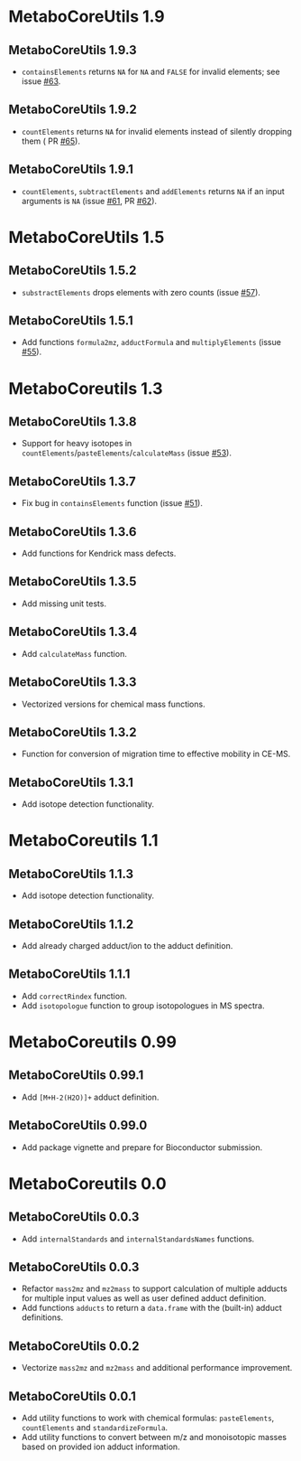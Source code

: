 # MetaboCoreUtils 1.9

## MetaboCoreUtils 1.9.3

- `containsElements` returns `NA` for `NA` and `FALSE` for invalid elements;
  see issue
  [#63](https://github.com/rformassspectrometry/MetaboCoreUtils/issues/63).

## MetaboCoreUtils 1.9.2

- `countElements` returns `NA` for invalid elements instead of silently
  dropping them (
  PR [#65](https://github.com/rformassspectrometry/MetaboCoreUtils/pull/65)).

## MetaboCoreUtils 1.9.1

- `countElements`, `subtractElements` and `addElements` returns `NA` if
  an input arguments is `NA`
  (issue [#61](https://github.com/rformassspectrometry/MetaboCoreUtils/issues/61),
  PR [#62](https://github.com/rformassspectrometry/MetaboCoreUtils/pull/62)).

# MetaboCoreUtils 1.5

## MetaboCoreUtils 1.5.2

- `substractElements` drops elements with zero counts (issue
  [#57](https://github.com/rformassspectrometry/MetaboCoreUtils/issues/55)).

## MetaboCoreUtils 1.5.1

- Add functions `formula2mz`, `adductFormula` and `multiplyElements` (issue
  [#55](https://github.com/rformassspectrometry/MetaboCoreUtils/issues/55)).

# MetaboCoreutils 1.3

## MetaboCoreUtils 1.3.8

- Support for heavy isotopes in `countElements`/`pasteElements`/`calculateMass`
  (issue [#53](https://github.com/rformassspectrometry/MetaboCoreUtils/issues/53)).

## MetaboCoreUtils 1.3.7

- Fix bug in `containsElements` function (issue
  [#51](https://github.com/rformassspectrometry/MetaboCoreUtils/issues/51)).

## MetaboCoreUtils 1.3.6

- Add functions for Kendrick mass defects.

## MetaboCoreUtils 1.3.5

- Add missing unit tests.

## MetaboCoreUtils 1.3.4

- Add `calculateMass` function.

## MetaboCoreUtils 1.3.3

- Vectorized versions for chemical mass functions.

## MetaboCoreUtils 1.3.2

- Function for conversion of migration time to effective mobility in CE-MS.

## MetaboCoreUtils 1.3.1

- Add isotope detection functionality.

# MetaboCoreutils 1.1

## MetaboCoreUtils 1.1.3

- Add isotope detection functionality.

## MetaboCoreUtils 1.1.2

- Add already charged adduct/ion to the adduct definition.

## MetaboCoreUtils 1.1.1

- Add `correctRindex` function.
- Add `isotopologue` function to group isotopologues in MS spectra.

# MetaboCoreutils 0.99

## MetaboCoreUtils 0.99.1

- Add `[M+H-2(H2O)]+` adduct definition.

## MetaboCoreUtils 0.99.0

- Add package vignette and prepare for Bioconductor submission.

# MetaboCoreutils 0.0

## MetaboCoreUtils 0.0.3

- Add `internalStandards` and `internalStandardsNames` functions.

## MetaboCoreUtils 0.0.3

- Refactor `mass2mz` and `mz2mass` to support calculation of multiple adducts
  for multiple input values as well as user defined adduct definition.
- Add functions `adducts` to return a `data.frame` with the (built-in) adduct
  definitions.

## MetaboCoreUtils 0.0.2

- Vectorize `mass2mz` and `mz2mass` and additional performance improvement.

## MetaboCoreUtils 0.0.1

- Add utility functions to work with chemical formulas: `pasteElements`,
  `countElements` and `standardizeFormula`.
- Add utility functions to convert between m/z and monoisotopic masses based on
  provided ion adduct information.

